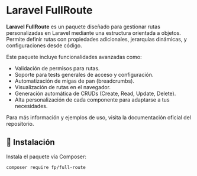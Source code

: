 # Laravel FullRoute

**Laravel FullRoute** es un paquete diseñado para gestionar rutas personalizadas en Laravel mediante una estructura orientada a objetos. Permite definir rutas con propiedades adicionales, jerarquías dinámicas, y configuraciones desde código.

Este paquete incluye funcionalidades avanzadas como:

- Validación de permisos para rutas.
- Soporte para tests generales de acceso y configuración.
- Automatización de migas de pan (breadcrumbs).
- Visualización de rutas en el navegador.
- Generación automática de CRUDs (Create, Read, Update, Delete).
- Alta personalización de cada componente para adaptarse a tus necesidades.

Para más información y ejemplos de uso, visita la documentación oficial del repositorio.

## 🚀 Instalación

Instala el paquete vía Composer:

```bash
composer require fp/full-route
